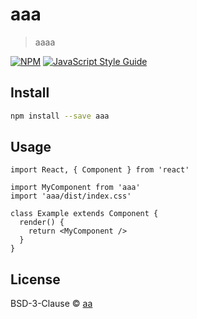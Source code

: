 # aaa

> aaaa

[![NPM](https://img.shields.io/npm/v/aaa.svg)](https://www.npmjs.com/package/aaa) [![JavaScript Style Guide](https://img.shields.io/badge/code_style-standard-brightgreen.svg)](https://standardjs.com)

## Install

```bash
npm install --save aaa
```

## Usage

```tsx
import React, { Component } from 'react'

import MyComponent from 'aaa'
import 'aaa/dist/index.css'

class Example extends Component {
  render() {
    return <MyComponent />
  }
}
```

## License

BSD-3-Clause © [aa](https://github.com/aa)
